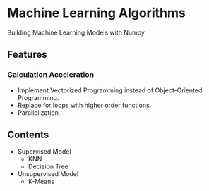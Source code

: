 # Machine Learning Algorithms
Building Machine Learning Models with Numpy

## Features
### Calculation Acceleration
- Implement Vectorized Programming instead of Object-Oriented Programming.
- Replace for loops with higher order functions.
- Parallelization

## Contents
- Supervised Model
  - KNN
  - Decision Tree
- Unsupervised Model
  - K-Means
